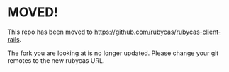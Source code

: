 # MOVED!

This repo has been moved to https://github.com/rubycas/rubycas-client-rails. 

The fork you are looking at is no longer updated. Please change your git remotes to the new rubycas URL.